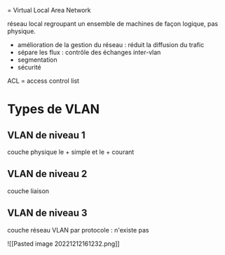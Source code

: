 = Virtual Local Area Network

réseau local regroupant un ensemble de machines de façon logique, pas physique.

- amélioration de la gestion du réseau : réduit la diffusion du trafic
- sépare les flux : contrôle des échanges inter-vlan
- segmentation
- sécurité

ACL = access control list

# Types de VLAN

## VLAN de niveau 1
couche physique
le + simple et le + courant

## VLAN de niveau 2
couche liaison

## VLAN de niveau 3
couche réseau
VLAN par protocole : n'existe pas

![[Pasted image 20221212161232.png]]